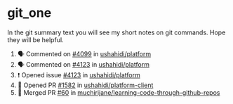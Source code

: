 # git_one
In the git summary text you will see my short notes on git commands. Hope they will be helpful.

<!--START_SECTION:activity-->
1. 🗣 Commented on [#4099](https://github.com/ushahidi/platform/issues/4099) in [ushahidi/platform](https://github.com/ushahidi/platform)
2. 🗣 Commented on [#4123](https://github.com/ushahidi/platform/issues/4123) in [ushahidi/platform](https://github.com/ushahidi/platform)
3. ❗️ Opened issue [#4123](https://github.com/ushahidi/platform/issues/4123) in [ushahidi/platform](https://github.com/ushahidi/platform)
4. 💪 Opened PR [#1582](https://github.com/ushahidi/platform-client/pull/1582) in [ushahidi/platform-client](https://github.com/ushahidi/platform-client)
5. 🎉 Merged PR [#60](https://github.com/muchirijane/learning-code-through-github-repos/pull/60) in [muchirijane/learning-code-through-github-repos](https://github.com/muchirijane/learning-code-through-github-repos)
<!--END_SECTION:activity-->
